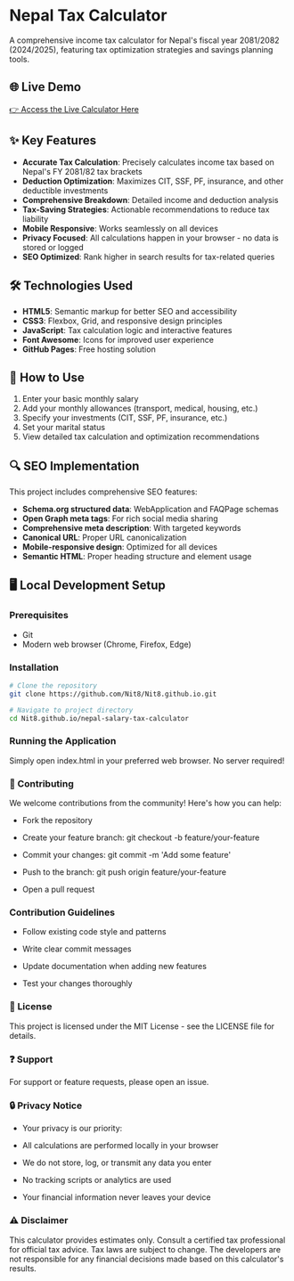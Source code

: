# Nepal Tax Calculator

A comprehensive income tax calculator for Nepal's fiscal year 2081/2082 (2024/2025), featuring tax optimization strategies and savings planning tools.

## 🌐 Live Demo
[👉 Access the Live Calculator Here](https://nit8.github.io/Nepal%20Tax%20Calculator/index.html)

## ✨ Key Features
- **Accurate Tax Calculation**: Precisely calculates income tax based on Nepal's FY 2081/82 tax brackets
- **Deduction Optimization**: Maximizes CIT, SSF, PF, insurance, and other deductible investments
- **Comprehensive Breakdown**: Detailed income and deduction analysis
- **Tax-Saving Strategies**: Actionable recommendations to reduce tax liability
- **Mobile Responsive**: Works seamlessly on all devices
- **Privacy Focused**: All calculations happen in your browser - no data is stored or logged
- **SEO Optimized**: Rank higher in search results for tax-related queries

## 🛠️ Technologies Used
- **HTML5**: Semantic markup for better SEO and accessibility
- **CSS3**: Flexbox, Grid, and responsive design principles
- **JavaScript**: Tax calculation logic and interactive features
- **Font Awesome**: Icons for improved user experience
- **GitHub Pages**: Free hosting solution

## 📱 How to Use
1. Enter your basic monthly salary
2. Add your monthly allowances (transport, medical, housing, etc.)
3. Specify your investments (CIT, SSF, PF, insurance, etc.)
4. Set your marital status
5. View detailed tax calculation and optimization recommendations

## 🔍 SEO Implementation
This project includes comprehensive SEO features:
- **Schema.org structured data**: WebApplication and FAQPage schemas
- **Open Graph meta tags**: For rich social media sharing
- **Comprehensive meta description**: With targeted keywords
- **Canonical URL**: Proper URL canonicalization
- **Mobile-responsive design**: Optimized for all devices
- **Semantic HTML**: Proper heading structure and element usage

## 🖥️ Local Development Setup

### Prerequisites
- Git
- Modern web browser (Chrome, Firefox, Edge)

### Installation
```bash
# Clone the repository
git clone https://github.com/Nit8/Nit8.github.io.git

# Navigate to project directory
cd Nit8.github.io/nepal-salary-tax-calculator
```
### Running the Application
Simply open index.html in your preferred web browser. No server required!

### 🤝 Contributing
We welcome contributions from the community! Here's how you can help:

- Fork the repository

- Create your feature branch: git checkout -b feature/your-feature

- Commit your changes: git commit -m 'Add some feature'

- Push to the branch: git push origin feature/your-feature

- Open a pull request

### Contribution Guidelines
- Follow existing code style and patterns

- Write clear commit messages

- Update documentation when adding new features

- Test your changes thoroughly

### 📜 License
This project is licensed under the MIT License - see the LICENSE file for details.

### ❓ Support
For support or feature requests, please open an issue.

### 🔒 Privacy Notice
- Your privacy is our priority:

- All calculations are performed locally in your browser

- We do not store, log, or transmit any data you enter

- No tracking scripts or analytics are used

- Your financial information never leaves your device

### ⚠️ Disclaimer
This calculator provides estimates only. Consult a certified tax professional for official tax advice. Tax laws are subject to change. The developers are not responsible for any financial decisions made based on this calculator's results.
